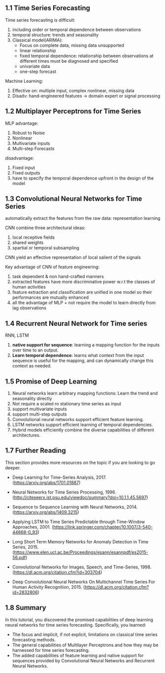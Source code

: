 ## 1.1 Time Series Forecasting

Time series forecasting is difficult: 

1. including order or temporal dependence between observations 
2. temporal structure: trends and seasonality
3. Classical model(ARIMA):    
   - Focus on complete data, missing data unsupported 
   - linear relationship 
   - fixed temporal dependence: relationship between observations at different times must be diagnosed and specified 
   - univariate data
   - one-step forecast



Machine Learning:

1. Effective on: multiple input, complex nonlinear, missing data
2. Disadv: hand-engineered features $\rightarrow$  domain expert or signal processing 



## 1.2 Multiplayer Perceptrons for Time Series 

MLP advantage:

1. Robust to Noise 
2. Nonlinear 
3. Multivariate inputs
4. Multi-step Forecasts



disadvantage:

1. Fixed input 
2. Fixed outputs 
3. have to specify the temporal dependence upfront in the design of the model 



## 1.3 Convolutional Neural Networks for Time Series 

automatically extract the features from the raw data: representation learning 

CNN combine three architectural ideas:

1.  local receptive fields
2. shared weights 
3. spartial or temporal subsampling

CNN yield an effective representation of local salient of the signals 

Key advantage of CNN of feature engineering:

1. task dependent & non hand-crafted manners
2. extracted features have more discriminative power w.r.t the classes of human activities
3. feature extraction and classification are unified in one model so their performances are mutually enhanced 
4. all the advantage of MLP + not require the model to learn directly from lag observations 



## 1.4 Recurrent Neural Network for Time series 

RNN, LSTM

1. __native support for sequence__:  learning a mapping function for the inputs over time to an output.
2. __Learn temporal dependence__: learns what context from the input sequence is useful for the mapping, and can dynamically change this context as needed.



## 1.5 Promise of Deep Learning 

1. Neural networks learn arbitrary mapping functions: Learn the trend and seasonality directly 
2. Not require a scaled ro stationary time series as input 
3. support multivariate inputs
4. support multi-step outputs 
5. Convolutional neural networks support efficient feature learning.
6. LSTM networks support efficient learning of temporal dependencies.
7. Hybrid models efficiently combine the diverse capabilities of different architectures.



## 1.7 Further Reading 

This section provides more resources on the topic if you are looking to go deeper.

- Deep Learning for Time-Series Analysis, 2017. (https://arxiv.org/abs/1701.01887)

- Neural Networks for Time Series Processing, 1996. (http://citeseerx.ist.psu.edu/viewdoc/summary?doi=10.1.1.45.5697)
- Sequence to Sequence Learning with Neural Networks, 2014. (https://arxiv.org/abs/1409.3215)
- Applying LSTM to Time Series Predictable through Time-Window Approaches, 2001. (https://link.springer.com/chapter/10.1007/3-540-44668-0_93)
- Long Short Term Memory Networks for Anomaly Detection in Time Series, 2015. (https://www.elen.ucl.ac.be/Proceedings/esann/esannpdf/es2015-56.pdf)
- Convolutional Networks for Images, Speech, and Time-Series, 1998. (https://dl.acm.org/citation.cfm?id=303704)
- Deep Convolutional Neural Networks On Multichannel Time Series For Human Activity Recognition, 2015. (https://dl.acm.org/citation.cfm?id=2832806)



## 1.8 Summary 

In this tutorial, you discovered the promised capabilities of deep learning neural networks for time series forecasting. Specifically, you learned: 

- The focus and implicit, if not explicit, limitations on classical time series forecasting methods. 
- The general capabilities of Multilayer Perceptrons and how they may be harnessed for time series forecasting. 
- The added capabilities of feature learning and native support for sequences provided by Convolutional Neural Networks and Recurrent Neural Networks. 